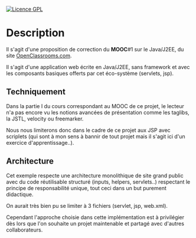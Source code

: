 [![Licence GPL](http://img.shields.io/badge/license-GPL-yellow.svg)](http://www.gnu.org/licenses/quick-guide-gplv3.fr.html)
# Description #

Il s'agit d'une proposition de correction du **MOOC**#1 sur le Java/J2EE, du site [OpenClassrooms.com](http://openclassrooms.com/courses/developpez-des-sites-web-avec-java-ee).

Il s'agit d'une application web écrite en Java/J2EE, sans framework et avec les composants basiques offerts par cet éco-système (servlets, jsp).

## Techniquement ##

Dans la partie I du cours correspondant au MOOC de ce projet, le lecteur n'a pas encore vu les notions avancées de présentation comme les taglibs, la JSTL, velocity ou freemarker.

Nous nous limiterons donc dans le cadre de ce projet aux JSP avec scriplets (qui sont à mon sens à bannir de tout projet mais il s'agit ici d'un exercice d'apprentissage..).

## Architecture ##

Cet exemple respecte une architecture monolithique de site grand public avec du code réutilisable structuré (inputs, helpers, servlets..) respectant le principe de responsabilité unique, tout ceci dans un but purement didactique.

On aurait très bien pu se limiter à 3 fichiers (servlet, jsp, web.xml). 

Cependant l'approche choisie dans cette implémentation est à privilégier dès lors que l'on souhaite un projet maintenable et partagé avec d'autres collaborateurs.